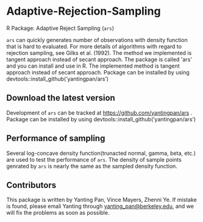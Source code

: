 # Adaptive-Rejection-Sampling
R Package: Adaptive Reject Sampling (`ars`)

`ars` can quickly generates number of observations with density function that is hard to evaluated. For more details of algorithms with regard to rejection sampling, see Gilks et al. (1992). The method we implemented is tangent approach instead of secant approach. The package is called 'ars' and you can install and use in R. The implemented method is tangent approach instead of secant approach. Package can be installed by using devtools::install_github(’yantingpan/ars’) 


## Download the latest version
Development of `ars` can be tracked at https://github.com/yantingpan/ars .
Package can be installed by using devtools::install_github(’yantingpan/ars’)


## Performance of sampling
Several log-concave density function(trunacted normal, gamma, beta, etc.) are used to test the performance of `ars`. The density of sample points genrated by `ars` is nearly the same as the sampled density function.   


## Contributors
This package is written by Yanting Pan, Vince Mayers, Zhenni Ye. If mistake is found, please emali Yanting through <yanting_pan@berkeley.edu>, and we will fix the problems as soon as possible.
